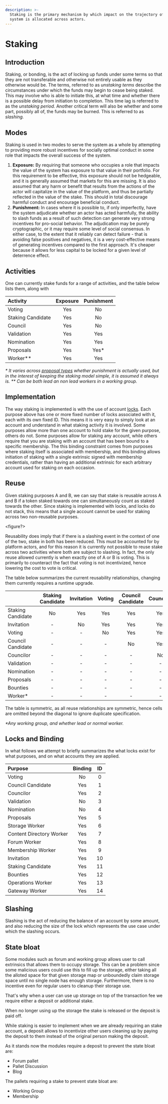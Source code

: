 ```yaml
---
description: >-
  Staking is the primary mechanism by which impact on the trajectory of the
  system is allocated across actors.
---
```


# Staking

## Introduction

Staking, or bonding, is the act of locking up funds under some terms so that they are not transferable and otherwise not entirely usable as they otherwise would be. The terms, referred to as _unstaking terms_ describe the circumstances under which the funds may begin to cease being staked. This may involve who is able to initiate this, at what time and whether there is a possible delay from initiation to completion. This time lag is referred to as the _unstaking period._ Another critical term will also be whether and some part, possibly all of, the funds may be burned. This is referred to as _slashing._

## **Modes**

Staking is used in two modes to serve the system as a whole by attempting to providing more robust incentives for socially optimal conduct in some role that impacts the overall success of the system.

1. **Exposure:** By requiring that someone who occupies a role that impacts the value of the system has exposure to that value in their portfolio. For this requirement to be effective, this exposure should not be hedgeable, and it is generally assumed that markets for this are missing. It is also assumed that any harm or benefit that results from the actions of the actor will capitalize in the value of the platform, and thus be partially reflected in the value of the stake. This should in total discourage harmful conduct and encourage beneficial conduct.
2. **Punishment:** In cases where it is possible to, if only imperfectly, have the system adjudicate whether an actor has acted harmfully, the ability to slash funds as a result of such detection can generate very strong incentives for pro-social behavior. The adjudication may be purely cryptographic, or it may require some level of social consensus. In either case, to the extent that it reliably can detect failure - that is avoiding false positives and negatives, it is a very cost-effective means of generating incentives compared to the first approach. It's cheaper because it allows for less capital to be locked for a given level of deterrence effect.

## Activities

One can currently stake funds for a range of activities, and the table below lists them, along with

| Activity | Exposure | Punishment |
| :--- | :---: | :---: |
| Voting | Yes | No |
| Staking Candidate | Yes | No |
| Council | Yes | No |
| Validation | Yes | Yes |
| Nomination | Yes | Yes |
| Proposals | Yes | Yes\* |
| Worker\*\* | Yes | Yes |

_\* It varies across_ [_proposal types_](../governance/proposals.md#proposal-type) _whether punishment is actually used, but in the interest of keeping the staking model simple, it is assumed it always is. \*\* Can be both lead an non lead workers in a working group._

## Implementation

The way staking is implemented is with the use of account [locks](staking.md). Each purpose above has one or more fixed number of locks associated with it, each with its own fixed ID. This means it is very easy to simply look at an account and understand in what staking activity it is involved. Some purposes allow more than one account to hold stake for the given purpose, others do not. Some purposes allow for staking any account, while others require that you are staking with an account that has been bound to a specific membership. The this binding constraint comes from purposes where staking itself is associated with membership, and this binding allows initiation of staking with a single extrinsic signed with membership credentials, rather than having an additional extrinsic for each arbitrary account used for staking on each occasion.

## Reuse

Given staking purposes A and B, we can say that stake is reusable across A and B if a token staked towards one can simultaneously count as staked towards the other. Since staking is implemented with locks, and locks do not stack, this means that a single account cannot be used for staking across two non-reusable purposes.

&lt;figure?&gt;

Reusability does imply that if there is a slashing event in the context of one of the two, stake in both has been reduced. This must be accounted for by platform actors, and for this reason it is currently not possible to reuse stake across two activities where both are subject to slashing. In fact, the only reuse allowed currently is when exactly one of A or B is voting. This is primarily to counteract the fact that voting is not incentivized, hence lowering the cost to vote is critical.

The table below summarizes the current reusability relationships, changing them currently requires a runtime upgrade.

|  | Staking Candidate | Invitation | Voting | Council Candidate | Councilor | Validation | Nomination | Proposals | Bounties | Worker\* |
| :--- | :---: | :---: | :---: | :---: | :---: | :---: | :---: | :---: | :---: | :---: |
| Staking Candidate | No | Yes | Yes | Yes | Yes | Yes | Yes | Yes | Yes | Yes |
| Invitation | - | No | Yes | Yes | Yes | Yes | Yes | Yes | No | Yes |
| Voting | - | - | No | Yes | Yes | Yes | Yes | Yes | Yes | Yes |
| Council Candidate | - | - | - | No | Yes | No | No | No | No | No |
| Councilor | - | - | - | - | No | No | No | No | No | No |
| Validation | - | - | - | - | - | No | No | No | No | No |
| Nomination | - | - | - | - | - | - | No | No | No | No |
| Proposals | - | - | - | - | - | - | - | No | No | No |
| Bounties | - | - | - | - | - | - | - | - | No | No |
| Worker\* | - | - | - | - | - | - | - | - | - | No |

The table is symmetric, as all reuse relationships are symmetric, hence cells are omitted beyond the diagonal to ignore duplicate specification.

_\*Any working group, and whether lead or normal worker._

## Locks and Binding

In what follows we attempt to briefly summarizes the what locks exist for what purposes, and on what accounts they are applied.

| Purpose | Binding | ID |
| :--- | :---: | :---: |
| Voting | No | 0 |
| Council Candidate | Yes | 1 |
| Councilor | Yes | 2 |
| Validation | No | 3 |
| Nomination | No | 4 |
| Proposals | Yes | 5 |
| Storage Worker | Yes | 6 |
| Content Directory Worker | Yes | 7 |
| Forum Worker | Yes | 8 |
| Membership Worker | Yes | 9 |
| Invitation | Yes | 10 |
| Staking Candidate | Yes | 11 |
| Bounties | Yes | 12 |
| Operations Worker | Yes | 13 |
| Gateway Worker | Yes | 14 |

## Slashing

Slashing is the act of reducing the balance of an account by some amount, and also reducing the size of the lock which represents the use case under which the slashing occurs.

## State bloat

Some modules such as forum and working group allows user to call extrinsics that allows them to occupy storage. This can be a problem since some malicious users could use this to fill up the storage, either taking all the alloted space for that given storage map or unboundedly claim storage space until no single node has enough storage. Furthermore, there is no incentive even for regular users to cleanup their storage use.

That's why when a user can use up storage on top of the transaction fee we require either a deposit or additional stake.

When no longer using up the storage the stake is released or the deposit is paid off.

While staking is easier to implement when we are already requiring an stake account, a deposit allows to incentivize other users cleaning up by paying the deposit to them instead of the original person making the deposit.

As it stands now the modules require a deposit to prevent the state bloat are:

* Forum pallet
* Pallet Discussion
* Blog

The pallets requiring a stake to prevent state bloat are:

* Working Group
* Membership

